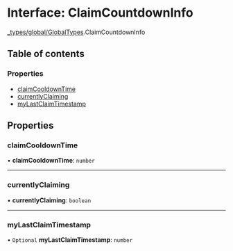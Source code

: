 # Interface: ClaimCountdownInfo

[\_types/global/GlobalTypes](../modules/_types_global_GlobalTypes.md).ClaimCountdownInfo

## Table of contents

### Properties

- [claimCooldownTime](_types_global_GlobalTypes.ClaimCountdownInfo.md#claimcooldowntime)
- [currentlyClaiming](_types_global_GlobalTypes.ClaimCountdownInfo.md#currentlyclaiming)
- [myLastClaimTimestamp](_types_global_GlobalTypes.ClaimCountdownInfo.md#mylastclaimtimestamp)

## Properties

### claimCooldownTime

• **claimCooldownTime**: `number`

---

### currentlyClaiming

• **currentlyClaiming**: `boolean`

---

### myLastClaimTimestamp

• `Optional` **myLastClaimTimestamp**: `number`
